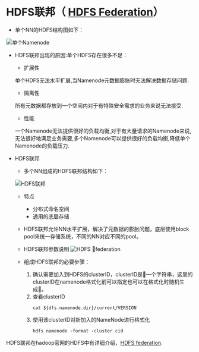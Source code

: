 # HDFS联邦（ [HDFS Federation][1]）

- 单个NN的HDFS结构图如下：

![单个Namenode][2]

- HDFS联邦出现的原因:单个HDFS存在很多不足：

    - 扩展性
    
    单个HDFS无法水平扩展,当Namenode元数据膨胀时无法解决数据存储问题.

    - 隔离性

    所有元数据都存放到一个空间内对于有特殊安全需求的业务来说无法接受.

    - 性能

    一个Namenode无法提供很好的负载均衡,对于有大量请求的Namenode来说,无法很好地满足业务需要,多个Namenode可以提供很好的负载均衡,降低单个Namenode的负载压力.



- HDFS联邦

    - 多个NN组成的HDFS联邦结构如下：

    ![HDFS联邦][3]

    - 特点
        - 分布式命名空间
        - 通用的底层存储

    - HDFS联邦允许NN水平扩展，解决了元数据的膨胀问题，底层使用block pool来统一存储系统，不同的NN对应不同的pool。

    - HDFS联邦参数说明
        ![HDFS federation][4]

    - 组成HDFS联邦的必要步骤：
        1. 确认需要加入到HDFS的clusterID，clusterID是一个字符串，这里的clusterID在namenode格式化前可以指定也可以在格式化时随机生成。
        2. 查看clusterID
            ```
            cat ${dfs.namenode.dir}/current/VERSION
            ```
        3. 使用该clusterID对新加入的NameNode进行格式化
            ```
            hdfs namenode -format -cluster cid
            ```

HDFS联邦在hadoop官网的HDFS中有详细介绍，[HDFS federation][1].


[1]: http://hadoop.apache.org/docs/stable/hadoop-project-dist/hadoop-hdfs/Federation.html
[2]: https://github.com/jiaoqiyuan/163-bigdate-note/raw/master/%E6%95%B0%E6%8D%AE%E5%AD%98%E5%82%A8%EF%BC%9AHDFS/img/HDFS%E5%8D%95%E8%8A%82%E7%82%B9%E6%9E%B6%E6%9E%84.gif
[3]: https://github.com/jiaoqiyuan/163-bigdate-note/raw/master/%E6%95%B0%E6%8D%AE%E5%AD%98%E5%82%A8%EF%BC%9AHDFS/img/HDFS%E8%81%94%E9%82%A6%E6%9E%B6%E6%9E%84.gif
[4]: https://github.com/jiaoqiyuan/163-bigdate-note/blob/master/%E6%95%B0%E6%8D%AE%E5%AD%98%E5%82%A8%EF%BC%9AHDFS/img/HDFS%E8%81%94%E9%82%A6%E5%8F%82%E6%95%B0%E8%AF%B4%E6%98%8E.png